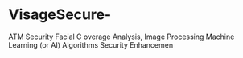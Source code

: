 # VisageSecure-
ATM Security Facial C overage Analysis, Image Processing Machine Learning (or AI) Algorithms Security Enhancemen
